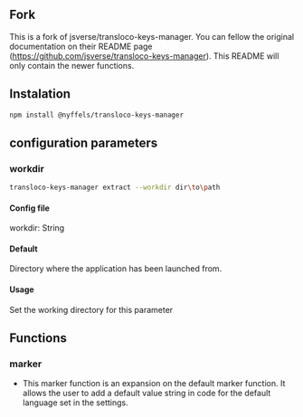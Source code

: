 ## Fork
This is a fork of jsverse/transloco-keys-manager. You can fellow the original documentation on their README page (https://github.com/jsverse/transloco-keys-manager). 
This README will only contain the newer functions. 

## Instalation 
```bash
npm install @nyffels/transloco-keys-manager
```

## configuration parameters

### workdir

```bash
transloco-keys-manager extract --workdir dir\to\path
```

#### Config file
workdir: String

#### Default
Directory where the application has been launched from. 

#### Usage 
Set the working directory for this parameter

## Functions

### marker
* This marker function is an expansion on the default marker function. It allows the user to add a default value string in code for the default language set in the settings. 